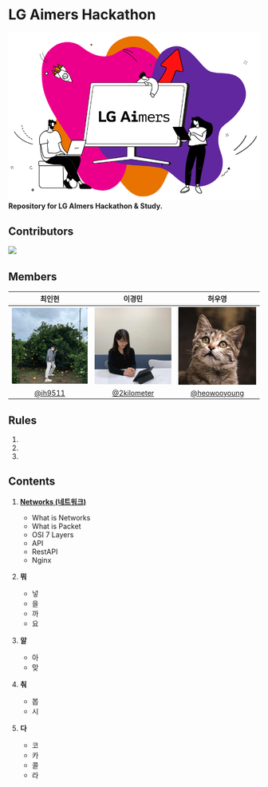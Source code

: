 # LG Aimers Hackathon
![LG AImers Hackathon](https://github.com/heowooyoung/LGAimersHackerton/blob/gh-pages/images/LG_image.jpg)   
**Repository for LG AImers Hackathon & Study.** 
  
## Contributors
<a href="https://github.com/heowooyoung/LGAimersHackerton/graphs/contributors">
  <img src="https://contrib.rocks/image?repo=heowooyoung/LGAimersHackerton" />
</a>

## Members
| 최인헌 | 이경민 | 허우영 |
|:----------:|:----------:|:----------:|
| <img width="160px" src="https://github.com/heowooyoung/LGAimersHackerton/blob/gh-pages/images/ihc.jpg" /> | <img width="160px" src=https://github.com/heowooyoung/LGAimersHackerton/blob/gh-pages/images/lkm.jpg /> | <img width="160px" src=https://github.com/heowooyoung/LGAimersHackerton/blob/gh-pages/images/hwy.jpg />
| [@ih9511](https://github.com/ih9511) | [@2kilometer](https://github.com/2kilometer) | [@heowooyoung](https://github.com/heowooyoung)
## Rules
1. 
2. 
3. 

## Contents
1. **[Networks (네트워크)](./Network)**
   * What is Networks
   * What is Packet
   * OSI 7 Layers
   * API
   * RestAPI
   * Nginx
   
2. **뭐**
   * 넣
   * 을
   * 까
   * 요
    
3. **알**
   * 아
   * 맞

4. **춰**
   * 봅
   * 시

5. **다**  
   * 코
   * 카
   * 콜
   * 라
